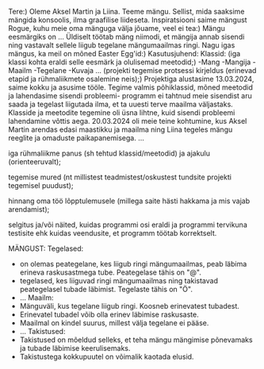 Tere:)
Oleme Aksel Martin ja Liina.
Teeme mängu. Sellist, mida saaksime mängida konsoolis, ilma graafilise liideseta.
Inspiratsiooni saime mängust Rogue, kuhu meie oma mänguga välja jõuame, veel ei tea:)
Mängu eesmärgiks on ...
Üldiselt töötab mäng niimodi, et mängija annab sisendi ning vastavalt sellele liigub tegelane mängumaailmas ringi. 
Nagu igas mängus, ka meil on mõned Easter Egg'id:)
Kasutusjuhend: 
Klassid: (iga klassi kohta eraldi selle eesmärk ja olulisemad meetodid;)
-Mang
-Mangija
-Maailm
-Tegelane
-Kuvaja
...
(projekti tegemise protsessi kirjeldus (erinevad etapid ja rühmaliikmete osalemine neis);)
Projektiga alustasime 13.03.2024, saime kokku ja asusime tööle. Tegime valmis põhiklassid, mõned meetodid ja lahendasime sisendi probleemi- programm ei tahtnud meie sisendist aru saada ja tegelast liigutada ilma, et ta uuesti terve maailma väljastaks.
Klasside ja meetodite tegemine oli üsna lihtne, kuid sisendi probleemi lahendamine võttis aega.
20.03.2024 oli meie teine kohtumine, kus Aksel Martin arendas edasi maastikku ja maailma ning Liina tegeles mängu reeglite ja omaduste paikapanemisega.
...

iga rühmaliikme panus (sh tehtud klassid/meetodid) ja ajakulu (orienteeruvalt);

tegemise mured (nt millistest teadmistest/oskustest tundsite projekti tegemisel puudust);

hinnang oma töö lõpptulemusele (millega saite hästi hakkama ja mis vajab arendamist);

selgitus ja/või näited, kuidas programmi osi eraldi ja programmi tervikuna testisite ehk kuidas veendusite, et programm töötab korrektselt.

MÄNGUST:
Tegelased: 
* on olemas peategelane, kes liigub ringi mängumaailmas, peab läbima erineva raskusastmega tube. Peategelase tähis on "@". 
* tegelased, kes liiguvad ringi mängumaailmas ning takistavad peategelasel tubade läbimist. Tegelaste tähis on "Ö".
* ...
Maailm: 
* Mänguväli, kus tegelane liigub ringi. Koosneb erinevatest tubadest.
* Erinevatel tubadel võib olla erinev läbimise raskusaste. 
* Maailmal on kindel suurus, millest välja tegelane ei pääse.
* ...
Takistused:
* Takistused on mõeldud selleks, et teha mängu mängimise põnevamaks ja tubade läbimise keerulisemaks.
* Takistustega kokkupuutel on võimalik kaotada elusid.